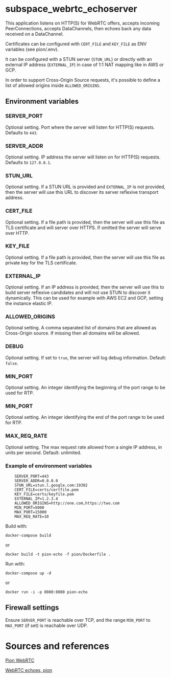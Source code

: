 # subspace_webrtc_echoserver
This application listens on HTTP(S) for WebRTC offers, accepts incoming PeerConnections, accepts DataChannels, then echoes back any data received on a DataChannel.

Certificates can be configured with `CERT_FILE` and `KEY_FILE` as ENV variables (see pion/.env).

It can be configured with a STUN server (`STUN_URL`) or directly with an external IP address
(`EXTERNAL_IP`) in case of 1:1 NAT mapping like in AWS or GCP.

In order to support Cross-Origin Source requests, it's possible to define a list of allowed origins inside `ALLOWED_ORIGINS`.

## Environment variables

### SERVER_PORT

Optional setting. Port where the server will listen for HTTP(S) requests.
Defaults to `443`.


### SERVER_ADDR

Optional setting. IP address the server will listen on for HTTP(S) requests.
Defaults to `127.0.0.1`.

### STUN_URL

Optional setting. If a STUN URL is provided and `EXTERNAL_IP` is not provided, then the server will use this URL to discover its server reflexive transport address.

### CERT_FILE

Optional setting. If a file path is provided, then the server will use this file as TLS certificate and will server over HTTPS. If omitted the server will serve over HTTP.

### KEY_FILE

Optional setting. If a file path is provided, then the server will use this file as private key for the TLS certificate.

### EXTERNAL_IP

Optional setting. If an IP address is provided, then the server will use this to build server reflexive candidates and will not use STUN to discover it dynamically. This can be used for example with AWS EC2 and GCP, setting the instance elastic IP.

### ALLOWED_ORIGINS

Optional setting. A comma separated list of domains that are allowed as Cross-Origin source. If missing then all domains will be allowed.

### DEBUG

Optional setting. If set to `true`, the server will log debug information.
Default: `false`.

### MIN_PORT

Optional setting. An integer identifying the beginning of the port range to be used for RTP.

### MIN_PORT

Optional setting. An integer identifying the end of the port range to be used for RTP.

### MAX_REQ_RATE

Optional setting. The max request rate allowed from a single IP address, in units per second.
Default: unlimited.


### Example of environment variables

```
    SERVER_PORT=443
    SERVER_ADDR=0.0.0.0
    STUN_URL=stun.l.google.com:19302
    CERT_FILE=certs/certfile.pem
    KEY_FILE=certs/keyfile.pem
    EXTERNAL_IP=1.2.3.4
    ALLOWED_ORIGINS=http://one.com,https://two.com
    MIN_PORT=5000
    MAX_PORT=15000
    MAX_REQ_RATE=10
```


Build with:

```
docker-compose build
```

or

```
docker build -t pion-echo -f pion/Dockerfile .
```

Run with:

```
docker-compose up -d
```

or

```
docker run -i -p 8080:8080 pion-echo
```

## Firewall settings

Ensure `SERVER_PORT` is reachable over TCP, and the range `MIN_PORT` to `MAX_PORT` (if set) is reachable over UDP.

# Sources and references

[Pion WebRTC](https://github.com/pion/webrtc)

[WebRTC echoes, pion](https://github.com/sipsorcery/webrtc-echoes/tree/master/pion)
